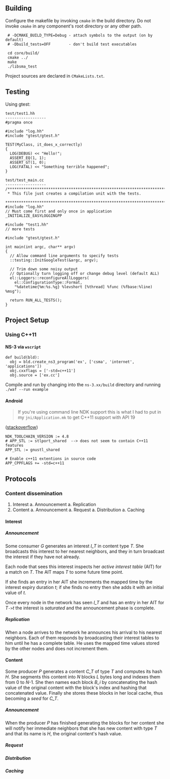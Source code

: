 ## Building

Configure the makefile by invoking `cmake` in the build directory.
Do not invoke `cmake` in any component's root directory or any other path.

     # -DCMAKE_BUILD_TYPE=Debug - attach symbols to the output (on by default)
     # -Dbuild_tests=OFF        - don't build test executables

     cd core/build/
     cmake ../
     make
     ./libsma_test

Project sources are declared in `CMakeLists.txt`.

## Testing

Using gtest:

    test/test1.hh
    ------------------
    #pragma once

    #include "log.hh"
    #include "gtest/gtest.h"

    TEST(MyClass, it_does_x_correctly)
    {
      LOG(DEBUG) << "Hello!";
      ASSERT_EQ(1, 1);
      ASSERT_GT(1, 0);
      LOG(FATAL) << "Something terrible happened";
    }

    test/test_main.cc
    ------------------
    /**************************************************************************
     * This file just creates a compilation unit with the tests.
     *************************************************************************/
    #include "log.hh"
    // Must come first and only once in application 
    _INITIALIZE_EASYLOGGINGPP

    #include "test1.hh"
    // more tests

    #include "gtest/gtest.h"

    int main(int argc, char** argv)
    {
      // Allow command line arguments to specify tests
      ::testing::InitGoogleTest(&argc, argv);

      // Trim down some noisy output
      // Optionally turn logging off or change debug level (default ALL)
      el::Loggers::reconfigureAllLoggers(
        el::ConfigurationType::Format,
        "%datetime{%m:%s.%g} %levshort [%thread] %func (%fbase:%line) %msg");

      return RUN_ALL_TESTS();
    }

## Project Setup
### Using C++11
#### NS-3 via `wscript`

    def build(bld):
      obj = bld.create_ns3_program('ex', ['csma', 'internet', 'applications'])
      obj.cxxflags = ['-std=c++11']
      obj.source = ['ex.cc']
        
Compile and run by changing into the `ns-3.xx/build` directory and running
`./waf --run example`

#### Android
> If you're using command line NDK support this is what I had to put in my
> `jni/Application.mk` to get C++11 support with API 19

([stackoverflow](http://stackoverflow.com/a/21386866))

    NDK_TOOLCHAIN_VERSION := 4.8
    # APP_STL := stlport_shared  --> does not seem to contain C++11 features
    APP_STL := gnustl_shared
    
    # Enable c++11 extentions in source code
    APP_CPPFLAGS += -std=c++11

## Protocols

### Content dissemination

1. Interest
  a. Announcement
  a. Replication
1. Content
  a. Announcement
  a. Request
  a. Distribution
  a. Caching

#### Interest

##### Announcement

Some consumer *G* generates an interest *I_T* in content type *T*.
She broadcasts this interest to her nearest neighbors, and they in turn
broadcast the interest if they have not already.

Each node that sees this interest inspects her *active interest table* (AIT) for
a match on *T*. The AIT maps *T* to some future time point.

If she finds an entry in her AIT she increments the mapped time by the interest
expiry duration *t*; if she finds no entry then she adds it with an initial
value of *t*.

Once every node in the network has seen *I_T* and has an entry in her AIT for
*T*`->`*t* the interest is *saturated* and the announcement phase is complete.

##### Replication

When a node arrives to the network he announces his arrival to his nearest
neighbors. Each of them responds by broadcasting their interest tables to
him until he has a complete table. He uses the mapped time values stored by
the other nodes and does not increment them.

#### Content

Some producer *P* generates a content *C_T* of type *T* and computes its hash
*H*.
She segments this content into *N* blocks *L* bytes long and indexes them from
0 to *N*-1. She then names each block *B_i* by concatenating the
hash value of the original content with the block's index and hashing that
concatenated value. Finally she stores these blocks in her local cache, thus
becoming a *seed* for *C_T*.

##### Announcement

When the producer *P* has finished generating the blocks for her content she
will notify her immediate neighbors that she has new content with type *T* and
that its name is *H*, the original content's hash value.

##### Request

##### Distribution

##### Caching
